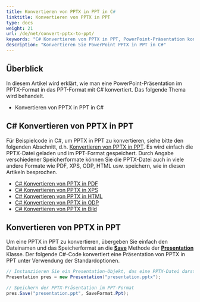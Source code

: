```yaml
---
title: Konvertieren von PPTX in PPT in C#
linktitle: Konvertieren von PPTX in PPT
type: docs
weight: 21
url: /de/net/convert-pptx-to-ppt/
keywords: "C# Konvertieren von PPTX in PPT, PowerPoint-Präsentation konvertieren, PPTX in PPT, C#, Aspose.Slides"
description: "Konvertieren Sie PowerPoint PPTX in PPT in C#"
---
```


## **Überblick**

In diesem Artikel wird erklärt, wie man eine PowerPoint-Präsentation im PPTX-Format in das PPT-Format mit C# konvertiert. Das folgende Thema wird behandelt.

- Konvertieren von PPTX in PPT in C#

## **C# Konvertieren von PPTX in PPT**

Für Beispielcode in C#, um PPTX in PPT zu konvertieren, siehe bitte den folgenden Abschnitt, d.h. [Konvertieren von PPTX in PPT](#convert-pptx-to-ppt). Es wird einfach die PPTX-Datei geladen und im PPT-Format gespeichert. Durch Angabe verschiedener Speicherformate können Sie die PPTX-Datei auch in viele andere Formate wie PDF, XPS, ODP, HTML usw. speichern, wie in diesen Artikeln besprochen.

- [C# Konvertieren von PPTX in PDF](https://docs.aspose.com/slides/net/convert-powerpoint-to-pdf/)
- [C# Konvertieren von PPTX in XPS](https://docs.aspose.com/slides/net/convert-powerpoint-to-xps/)
- [C# Konvertieren von PPTX in HTML](https://docs.aspose.com/slides/net/convert-powerpoint-to-html/)
- [C# Konvertieren von PPTX in ODP](https://docs.aspose.com/slides/net/save-presentation/)
- [C# Konvertieren von PPTX in Bild](https://docs.aspose.com/slides/net/convert-powerpoint-to-png/)

## **Konvertieren von PPTX in PPT**
Um eine PPTX in PPT zu konvertieren, übergeben Sie einfach den Dateinamen und das Speicherformat an die [**Save**](https://reference.aspose.com/slides/net/aspose.slides/presentation/save/) Methode der [**Presentation**](https://reference.aspose.com/slides/net/aspose.slides/presentation/) Klasse. Der folgende C#-Code konvertiert eine Präsentation von PPTX in PPT unter Verwendung der Standardoptionen.

```c#
// Instanziieren Sie ein Presentation-Objekt, das eine PPTX-Datei darstellt
Presentation pres = new Presentation("presentation.pptx");

// Speichern der PPTX-Präsentation im PPT-Format
pres.Save("presentation.ppt", SaveFormat.Ppt);
```